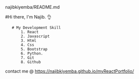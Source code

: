 najibkiyemba/README.md

#Hi there, I'm Najib. 👌

       # My Development Skill
           1. React
           2. Javascript
           3. Html
           4. Css
           5. Bootstrap
           6. Python.
           7. Git
           8. Github

contact me @  https://najibkiyemba.github.io/myReactPortfolio/
